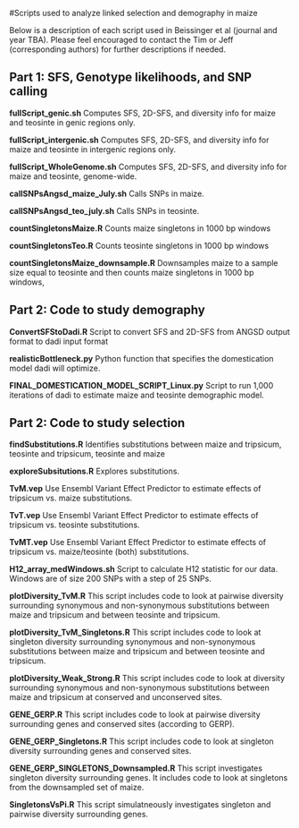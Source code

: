 #Scripts used to analyze linked selection and demography in maize

Below is a description of each script used in Beissinger et al (journal and year TBA). Please feel encouraged to contact the Tim or Jeff (corresponding authors) for further descriptions if needed.

## Part 1: SFS, Genotype likelihoods, and SNP calling

**fullScript_genic.sh** Computes SFS, 2D-SFS, and diversity info for maize and teosinte in genic regions only.

**fullScript_intergenic.sh** Computes SFS, 2D-SFS, and diversity info for maize and teosinte in intergenic regions only.

**fullScript_WholeGenome.sh** Computes SFS, 2D-SFS, and diversity info for maize and teosinte, genome-wide.

**callSNPsAngsd_maize_July.sh** Calls SNPs in maize.

**callSNPsAngsd_teo_july.sh** Calls SNPs in teosinte.

**countSingletonsMaize.R** Counts maize singletons in 1000 bp windows

**countSingletonsTeo.R** Counts teosinte singletons in 1000 bp windows

**countSingletonsMaize_downsample.R** Downsamples maize to a sample size equal to teosinte and then counts maize singletons in 1000 bp windows, 

## Part 2: Code to study demography
**ConvertSFStoDadi.R** Script to convert SFS and 2D-SFS from ANGSD output format to dadi input format

**realisticBottleneck.py** Python function that specifies the domestication model dadi will optimize.

**FINAL_DOMESTICATION_MODEL_SCRIPT_Linux.py** Script to run 1,000 iterations of dadi to estimate maize and teosinte demographic model.


## Part 2: Code to study selection

**findSubstitutions.R** Identifies substitutions between maize and tripsicum, teosinte and tripsicum, teosinte and maize

**exploreSubsitutions.R** Explores substitutions.

**TvM.vep** Use Ensembl Variant Effect Predictor to estimate effects of tripsicum vs. maize substitutions.

**TvT.vep** Use Ensembl Variant Effect Predictor to estimate effects of tripsicum vs. teosinte substitutions.

**TvMT.vep** Use Ensembl Variant Effect Predictor to estimate effects of tripsicum vs. maize/teosinte (both) substitutions.

**H12_array_medWindows.sh** Script to calculate H12 statistic for our data. Windows are of size 200 SNPs with a step of 25 SNPs.

**plotDiversity_TvM.R** This script includes code to look at pairwise diversity surrounding synonymous and non-synonymous substitutions between maize and tripsicum and between teosinte and tripsicum.

**plotDiversity_TvM_Singletons.R** This script includes code to look at singleton diversity surrounding synonymous and non-synonymous substitutions between maize and tripsicum and between teosinte and tripsicum.

**plotDiversity_Weak_Strong.R** This script includes code to look at diversity surrounding synonymous and non-synonymous substitutions between maize and tripsicum at conserved and unconserved sites.

**GENE_GERP.R** This script includes code to look at pairwise diversity surrounding genes and conserved sites (according to GERP).

**GENE_GERP_Singletons.R** This script includes code to look at singleton diversity surrounding genes and conserved sites.

**GENE_GERP_SINGLETONS_Downsampled.R** This script investigates singleton diversity surrounding genes. It includes code to look at singletons from the downsampled set of maize.

**SingletonsVsPi.R** This script simulatneously investigates singleton and pairwise diversity surrounding genes.